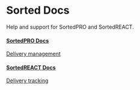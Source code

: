 <head>
    <link href="/styles/fa.css" rel="stylesheet">
</head>

<style type="text/css">
    .col-md-10 {
        width: 100%;
    }

    .sideaffix {
        display: none;
    }

    .subnav {
        display: none !important;
    }

    .page-stats {
        display: none !important;
    }
</style>

<div class="header-container">
    <h1 id="big-header" class="text--underlined text--header"><span>Sorted </span><span>Docs</span></h1>
    <p class="header-info">
        Help and support for SortedPRO and SortedREACT.
    </p>
</div>
<div class="landing-container">
    <div class="global-spacer">
        <div class="landing-button-container">
            <div class="two-columns">
                <a href="/pro/" class="message-block">
                    <i class="fas fa-truck-moving"></i>
                    <h4>SortedPRO Docs</h4>
                    <p class="link-pink" href="/pro/">Delivery management</p>
                </a>
                <a href="/react/index.html?v2" class="message-block">
                    <i class="fas fa-truck-loading"></i>
                    <h4>SortedREACT Docs</h4>
                    <p class="link-pink" href="/react/index.html?v2">Delivery tracking</p>
                </a>
            </div>
        </div>
    </div>
</div>